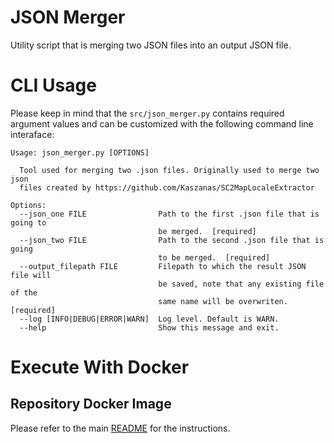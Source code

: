 # JSON Merger

Utility script that is merging two JSON files into an output JSON file.

# CLI Usage

Please keep in mind that the  ```src/json_merger.py``` contains required argument values and can be customized with the following command line interaface:
```
Usage: json_merger.py [OPTIONS]

  Tool used for merging two .json files. Originally used to merge two json
  files created by https://github.com/Kaszanas/SC2MapLocaleExtractor

Options:
  --json_one FILE                Path to the first .json file that is going to
                                 be merged.  [required]
  --json_two FILE                Path to the second .json file that is going
                                 to be merged.  [required]
  --output_filepath FILE         Filepath to which the result JSON file will
                                 be saved, note that any existing file of the
                                 same name will be overwriten.  [required]
  --log [INFO|DEBUG|ERROR|WARN]  Log level. Default is WARN.
  --help                         Show this message and exit.
```

# Execute With Docker

## Repository Docker Image

Please refer to the main [README](../../README.md) for the instructions.

